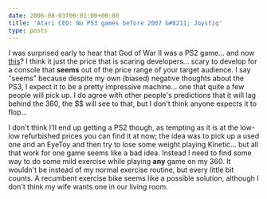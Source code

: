 ```yaml
---
date: 2006-08-03T06:01:00+00:00
title: 'Atari CEO: No PS3 games before 2007 &#8211; Joystiq'
type: posts
---
```

I was surprised early to hear that God of War II was a PS2 game... and now [this](http://www.joystiq.com/2006/08/02/atari-ceo-no-atari-ps3-games-before-2007/)? I think it just the price that is scaring developers... scary to develop for a console that **seems** out of the price range of your target audience. I say "seems" because despite my own (biased) negative thoughts about the PS3, I expect it to be a pretty impressive machine... one that quite a few people will pick up. I do agree with other people's predictions that it will lag behind the 360, the $$ will see to that, but I don't think anyone expects it to flop... 

I don't think I'll end up getting a PS2 though, as tempting as it is at the low-low refurbished prices you can find it at now; the idea was to pick up a used one and an EyeToy and then try to lose some weight playing Kinetic... but all that work for one game seems like a bad idea. Instead I need to find some way to do some mild exercise while playing **any** game on my 360. It wouldn't be instead of my normal exercise routine, but every little bit counts. A recumbent exercise bike seems like a possible solution, although I don't think my wife wants one in our living room.
